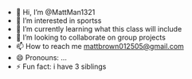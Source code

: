 - 👋 Hi, I’m @MattMan1321
- 👀 I’m interested in sportss
- 🌱 I’m currently learning what this class will include
- 💞️ I’m looking to collaborate on group projects
- 📫 How to reach me mattbrown012505@gmail.com
- 😄 Pronouns: ...
- ⚡ Fun fact: i have 3 siblings

<!---
MattMan1321/MattMan1321 is a ✨ special ✨ repository because its `README.md` (this file) appears on your GitHub profile.
You can click the Preview link to take a look at your changes.
--->
